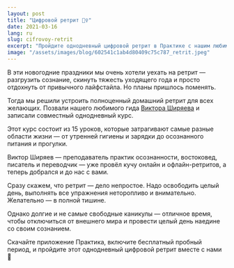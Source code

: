 ```yaml
---
layout: post
title: "Цифровой ретрит 🧘‍♀️"
date: 2021-03-16
lang: ru
slug: cifrovoy-retrit
excerpt: "Пройдите однодневный цифровой ретрит в Практике с нашим любимым гидом Виктором Ширяевым."
image: "/assets/images/blog/602541c1ab4d80409c75c787_retrit.jpeg"
---
```



В эти новогодние праздники мы очень хотели уехать на ретрит — разгрузить сознание, скинуть тяжесть уходящего года и просто отдохнуть от привычного лайфстайла. Но планы пришлось поменять.

Тогда мы решили устроить полноценный домашний ретрит для всех желающих. Позвали нашего любимого гида [Виктора Ширяева](https://www.instagram.com/ostropoler/) и записали совместный однодневный курс.

Этот курс состоит из 15 уроков, которые затрагивают самые разные области жизни — от утренней гигиены и зарядки до осознанного питания и прогулки.

Виктор Ширяев — преподаватель практик осознанности, востоковед, писатель и переводчик — уже провёл кучу онлайн и офлайн-ретритов, а теперь добрался и до нас с вами.

Сразу скажем, что ретрит — дело непростое. Надо освободить целый день, выполнять все упражнения неторопливо и внимательно. Желательно — в полной тишине.

Однако долгие и не самые свободные каникулы — отличное время, чтобы отключиться от внешнего мира и провести целый день наедине со своим сознанием.

Скачайте приложение Практика, включите бесплатный пробный период, и пройдите этот однодневный цифровой ретрит вместе с нами 🤗

